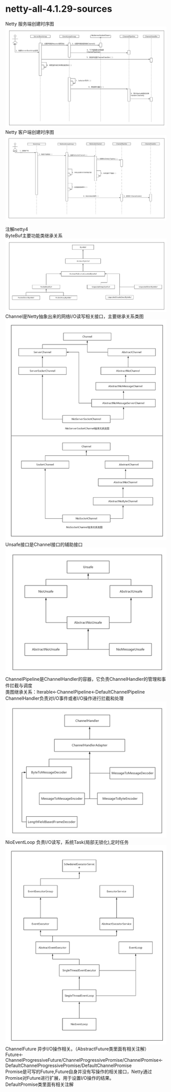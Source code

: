 # netty-all-4.1.29-sources
Netty 服务端创建时序图
![netty_server1](https://github.com/77954309/picture_warehouse/blob/master/imgs/netty_server1.png)<br>
Netty 客户端创建时序图
![netty_client1](https://github.com/77954309/picture_warehouse/blob/master/imgs/netty_client1.png)<br>

注解netty4 <br>
ByteBuf主要功能类继承关系
![Image1](https://github.com/77954309/picture_warehouse/blob/master/imgs/bytebuf1.png)<br>
Channel是Netty抽象出来的网络I/O读写相关接口，主要继承关系类图
![Image2](https://github.com/77954309/picture_warehouse/blob/master/imgs/Channel1.png)<br>
Unsafe接口是Channel接口的辅助接口
![Image3](https://github.com/77954309/picture_warehouse/blob/master/imgs/unsafe1.png)<br>
ChannelPipeline是ChannelHandler的容器，它负责ChannelHandler的管理和事件拦截与调度<br>
类图继承关系：Iterable<-ChannelPipeline<-DefaultChannelPipeline<br>
ChannelHandler负责对I/O事件或者I/O操作进行拦截和处理
![Image4](https://github.com/77954309/picture_warehouse/blob/master/imgs/ChannelHandler1.png)<br>
NioEventLoop 负责I/O读写，系统Task(局部无锁化),定时任务
![Image5](https://github.com/77954309/picture_warehouse/blob/master/imgs/nioeventloop1.png)<br>
ChannelFuture 异步I/O操作相关。（AbstractFuture类里面有相关注解）<br>
Future<-ChannelProgressiveFuture/ChannelProgressivePromise/ChannelPromise<-DefaultChannelProgressivePromise/DefaultChannelPromise<br>
Promise是可写的Future,Future自身并没有写操作的相关接口，Netty通过Promise对Future进行扩展，用于设置I/O操作的结果。<br>
DefaultPromise类里面有相关注解<br>




